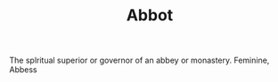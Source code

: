 ---
title: Abbot
permalink: "/definitions/abbot.html"
body: The splritual superior or governor of an abbey or monastery. Feminine, Abbess
published_at: '2018-07-07'
layout: post
---
